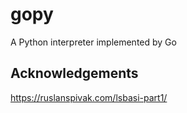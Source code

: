 # gopy
A Python interpreter implemented by Go

## Acknowledgements
https://ruslanspivak.com/lsbasi-part1/
